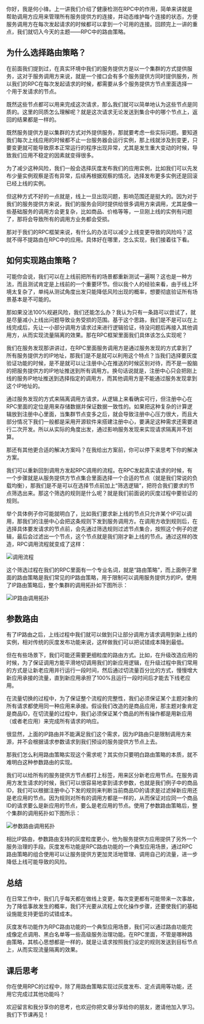 你好，我是何小锋。上一讲我们介绍了健康检测在RPC中的作用，简单来讲就是帮助调用方应用来管理所有服务提供方的连接，并动态维护每个连接的状态，方便服务调用方在每次发起请求的时候都可以拿到一个可用的连接。回顾完上一讲的重点，我们就切入今天的主题——RPC中的路由策略。

## 为什么选择路由策略？

在前面我们提到过，在真实环境中我们的服务提供方是以一个集群的方式提供服务，这对于服务调用方来说，就是一个接口会有多个服务提供方同时提供服务，所以我们的RPC在每次发起请求的时候，都需要从多个服务提供方节点里面选择一个用于发请求的节点。

既然这些节点都可以用来完成这次请求，那么我们就可以简单地认为这些节点是同质的。这里的同质怎么理解呢？就是这次请求无论发送到集合中的哪个节点上，返回的结果都是一样的。

既然服务提供方是以集群的方式对外提供服务，那就要考虑一些实际问题。要知道我们每次上线应用的时候都不止一台服务器会运行实例，那上线就涉及到变更，只要变更就可能导致原本正常运行的程序出现异常，尤其是发生重大变动的时候，导致我们应用不稳定的因素就变得很多。

为了减少这种风险，我们一般会选择灰度发布我们的应用实例，比如我们可以先发布少量实例观察是否有异常，后续再根据观察的情况，选择发布更多实例还是回滚已经上线的实例。

<!-- [[[read_end]]] -->

但这种方式不好的一点就是，线上一旦出现问题，影响范围还是挺大的。因为对于我们的服务提供方来说，我们的服务会同时提供给很多调用方来调用，尤其是像一些基础服务的调用方会更复杂，比如商品、价格等等，一旦刚上线的实例有问题了，那将会导致所有的调用方业务都会受损。

那对于我们的RPC框架来说，有什么的办法可以减少上线变更导致的风险吗？这就不得不提路由在RPC中的应用。具体好在哪里，怎么实现，我们接着往下看。

## 如何实现路由策略？

可能你会说，我们可以在上线前把所有的场景都重新测试一遍啊？这也是一种方法，而且测试肯定是上线前的一个重要环节。但以我个人的经验来看，由于线上环境太复杂了，单纯从测试角度出发只能降低风险出现的概率，想要彻底验证所有场景基本是不可能的。

那如果没法100\%规避风险，我们还能怎么办？我认为只有一条路可以尝试了，就是尽量减小上线出问题导致业务受损的范围。基于这个思路，我们是不是可以在上线完成后，先让一小部分调用方请求过来进行逻辑验证，待没问题后再接入其他调用方，从而实现流量隔离的效果。那在RPC框架里面我们具体该怎么实现呢？

我们在服务发现那讲讲过，在RPC里面服务调用方是通过服务发现的方式拿到了所有服务提供方的IP地址，那我们是不是就可以利用这个特点？当我们选择要灰度验证功能的时候，是不是就可以让注册中心在推送的时候区别对待，而不是一股脑的把服务提供方的IP地址推送到所有调用方。换句话说就是，注册中心只会把刚上线的服务IP地址推送到选择指定的调用方，而其他调用方是不能通过服务发现拿到这个IP地址的。

通过服务发现的方式来隔离调用方请求，从逻辑上来看确实可行，但注册中心在RPC里面的定位是用来存储数据并保证数据一致性的。如果把这种复杂的计算逻辑放到注册中心里面，当集群节点变多之后，就会导致注册中心压力很大，而且大部分情况下我们一般都是采用开源软件来搭建注册中心，要满足这种需求还需要进行二次开发。所以从实际的角度出发，通过影响服务发现来实现请求隔离并不划算。

那还有其他更合适的解决方案吗？在我给出方案前，你可以停下来思考下你的解决方案。

我们可以重新回到调用方发起RPC调用的流程。在RPC发起真实请求的时候，有一个步骤就是从服务提供方节点集合里面选择一个合适的节点（就是我们常说的负载均衡），那我们是不是可以在选择节点前加上“筛选逻辑”，把符合我们要求的节点筛选出来。那这个筛选的规则是什么呢？就是我们前面说的灰度过程中要验证的规则。

举个具体例子你可能就明白了，比如我们要求新上线的节点只允许某个IP可以调用，那我们的注册中心会把这条规则下发到服务调用方。在调用方收到规则后，在选择具体要发请求的节点前，会先通过筛选规则过滤节点集合，按照这个例子的逻辑，最后会过滤出一个节点，这个节点就是我们刚才新上线的节点。通过这样的改造，RPC调用流程就变成了这样：

![](https://static001.geekbang.org/resource/image/b7/68/b78964a2db3adc8080364e9cfc79ca68.jpg "调用流程")

这个筛选过程在我们的RPC里面有一个专业名词，就是“路由策略”，而上面例子里面的路由策略是我们常见的IP路由策略，用于限制可以调用服务提供方的IP。使用了IP路由策略后，整个集群的调用拓扑如下图所示：

![](https://static001.geekbang.org/resource/image/23/f7/23f24c545d33ec4d6d72fc10e94a0ff7.jpg "IP路由调用拓扑")

## 参数路由

有了IP路由之后，上线过程中我们就可以做到只让部分调用方请求调用到新上线的实例，相对传统的灰度发布功能来说，这样做我们可以把试错成本降到最低。

但在有些场景下，我们可能还需要更细粒度的路由方式。比如，在升级改造应用的时候，为了保证调用方能平滑地切调用我们的新应用逻辑，在升级过程中我们常用的方式是让新老应用并行运行一段时间，然后通过切流量百分比的方式，慢慢增大新应用承接的流量，直到新应用承担了100\%且运行一段时间后才能去下线老应用。

在流量切换的过程中，为了保证整个流程的完整性，我们必须保证某个主题对象的所有请求都使用同一种应用来承接。假设我们改造的是商品应用，那主题对象肯定是商品ID，在切流量的过程中，我们必须保证某个商品的所有操作都是用新应用（或者老应用）来完成所有请求的响应。

很显然，上面的IP路由并不能满足我们这个需求，因为IP路由只是限制调用方来源，并不会根据请求参数请求到我们预设的服务提供方节点上去。

那我们怎么利用路由策略实现这个需求呢？其实你只要明白路由策略的本质，就不难明白这种参数路由的实现。

我们可以给所有的服务提供方节点都打上标签，用来区分新老应用节点。在服务调用方发生请求的时候，我们可以很容易地拿到请求参数，也就是我们例子中的商品ID，我们可以根据注册中心下发的规则来判断当前商品ID的请求是过滤掉新应用还是老应用的节点。因为规则对所有的调用方都是一样的，从而保证对应同一个商品ID的请求要么是新应用的节点，要么是老应用的节点。使用了参数路由策略后，整个集群的调用拓扑如下图所示：

![](https://static001.geekbang.org/resource/image/78/39/7868289c87ca9de144fe32fac98f8339.jpg "参数路由调用拓扑")

相比IP路由，参数路由支持的灰度粒度更小，他为服务提供方应用提供了另外一个服务治理的手段。灰度发布功能是RPC路由功能的一个典型应用场景，通过RPC路由策略的组合使用可以让服务提供方更加灵活地管理、调用自己的流量，进一步降低上线可能导致的风险。

## 总结

在日常工作中，我们几乎每天都在做线上变更，每次变更都有可能带来一次事故，为了降低事故发生的概率，我们不光要从流程上优化操作步骤，还要使我们的基础设施能支持更低的试错成本。

灰度发布功能作为RPC路由功能的一个典型应用场景，我们可以通过路由功能完成像定点调用、黑白名单等一些高级服务治理功能。在RPC里面，不管是哪种路由策略，其核心思想都是一样的，就是让请求按照我们设定的规则发送到目标节点上，从而实现流量隔离的效果。

## 课后思考

你在使用RPC的过程中，除了用路由策略实现过灰度发布、定点调用等功能，还用它完成过其他功能吗？

欢迎留言和我分享你的思考，也欢迎你把文章分享给你的朋友，邀请他加入学习。我们下节课再见！